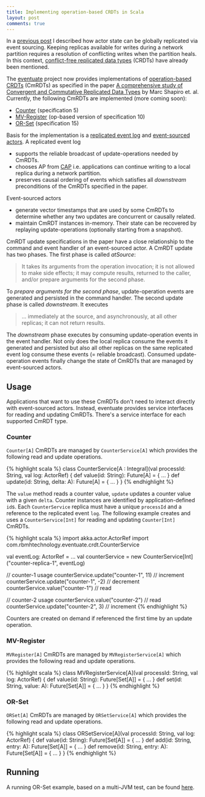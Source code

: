 ```yaml
---
title: Implementing operation-based CRDTs in Scala 
layout: post
comments: true
---
```


In a [previous post](http://krasserm.github.io/2015/01/13/event-sourcing-at-global-scale/) I described how actor state can be globally replicated via event sourcing. Keeping replicas available for writes during a network partition requires a resolution of conflicting writes when the partition heals. In this context, [conflict-free replicated data types](http://en.wikipedia.org/wiki/Conflict-free_replicated_data_type) (CRDTs) have already been mentioned.

The [eventuate](https://github.com/RBMHTechnology/eventuate) project now provides implementations of [operation-based CRDTs](http://en.wikipedia.org/wiki/Conflict-free_replicated_data_type#Operation-based_CRDTs) (CmRDTs) as specified in the paper [A comprehensive study of Convergent and Commutative Replicated Data Types](http://hal.upmc.fr/docs/00/55/55/88/PDF/techreport.pdf) by Marc Shapiro et. al. Currently, the following CmRDTs are implemented (more coming soon):

- [Counter](https://github.com/RBMHTechnology/eventuate/blob/blog-crdt/src/main/scala/com/rbmhtechnology/eventuate/crdt/Counter.scala) (specification 5)
- [MV-Register](https://github.com/RBMHTechnology/eventuate/blob/blog-crdt/src/main/scala/com/rbmhtechnology/eventuate/crdt/MVRegister.scala) (op-based version of specification 10) 
- [OR-Set](https://github.com/RBMHTechnology/eventuate/blob/blog-crdt/src/main/scala/com/rbmhtechnology/eventuate/crdt/ORSet.scala) (specification 15)

Basis for the implementation is a [replicated event log](https://github.com/RBMHTechnology/eventuate/blob/blog-crdt/README.md#event-log) and [event-sourced actors](https://github.com/RBMHTechnology/eventuate/blob/blog-crdt/README.md#event-sourced-actors). A replicated event log

- supports the reliable broadcast of update-operations needed by CmRDTs.  
- chooses AP from [CAP](http://en.wikipedia.org/wiki/CAP_theorem) i.e. applications can continue writing to a local replica during a network partition. 
- preserves causal ordering of events which satisfies all _downstream_ preconditions of the CmRDTs specified in the paper.

Event-sourced actors

- generate vector timestamps that are used by some CmRDTs to determine whether any two updates are concurrent or causally related.
- maintain CmRDT instances in-memory. Their state can be recovered by replaying update-operations (optionally starting from a snapshot).

CmRDT update specifications in the paper have a close relationship to the command and event handler of an event-sourced actor. A CmRDT update has two phases. The first phase is called _atSource_: 

> It takes its arguments from the operation invocation; it is not allowed to make side effects; it may compute results, returned to the caller, and/or prepare arguments for the second phase.

To _prepare arguments for the second phase_, update-operation events are generated and persisted in the command handler. The second update phase is called _downstream_. It executes 

> ... immediately at the source, and asynchronously, at all other replicas; it can not return results.

The _downstream_ phase executes by consuming update-operation events in the event handler. Not only does the local replica consume the events it generated and persisted but also all other replicas on the same replicated event log consume these events (= reliable broadcast). Consumed update-operation events finally change the state of CmRDTs that are managed by event-sourced actors.

Usage
-----

Applications that want to use these CmRDTs don't need to interact directly with event-sourced actors. Instead, eventuate provides service interfaces for reading and updating CmRDTs. There's a service interface for each supported CmRDT type.

### Counter

`Counter[A]` CmRDTs are managed by `CounterService[A]` which provides the following read and update operations. 

{% highlight scala %}
class CounterService[A : Integral](val processId: String, val log: ActorRef) {
  def value(id: String): Future[A] = { ... }
  def update(id: String, delta: A): Future[A] = { ... }
}
{% endhighlight %}

The `value` method reads a counter value, `update` updates a counter value with a given `delta`. Counter instances are identified by application-defined `id`s. Each `CounterService` replica must have a unique `processId` and a reference to the replicated event `log`. The following example creates and uses a `CounterService[Int]` for reading and updating `Counter[Int]` CmRDTs.

{% highlight scala %}
import akka.actor.ActorRef
import com.rbmhtechnology.eventuate.crdt.CounterService

val eventLog: ActorRef = ...
val counterService = new CounterService[Int]("counter-replica-1", eventLog)

// counter-1 usage
counterService.update("counter-1", 11) // increment
counterService.update("counter-1", -2) // decrement
counterService.value("counter-1")      // read

// counter-2 usage
counterService.value("counter-2")     // read
counterService.update("counter-2", 3) // increment
{% endhighlight %}

Counters are created on demand if referenced the first time by an update operation.

### MV-Register

`MVRegister[A]` CmRDTs are managed by `MVRegisterService[A]` which provides the following read and update operations.

{% highlight scala %}
class MVRegisterService[A](val processId: String, val log: ActorRef) {
  def value(id: String): Future[Set[A]] = { ... }
  def set(id: String, value: A): Future[Set[A]] = { ... }
}
{% endhighlight %}

### OR-Set

`ORSet[A]` CmRDTs are managed by `ORSetService[A]` which provides the following read and update operations.

{% highlight scala %}
class ORSetService[A](val processId: String, val log: ActorRef) {
  def value(id: String): Future[Set[A]] = { ... }
  def add(id: String, entry: A): Future[Set[A]] = { ... }
  def remove(id: String, entry: A): Future[Set[A]] = { ... }
}
{% endhighlight %}

Running
-------

A running OR-Set example, based on a multi-JVM test, can be found [here](https://github.com/RBMHTechnology/eventuate/blob/blog-crdt/src/multi-jvm/scala/com/rbmhtechnology/eventuate/crdt/ReplicatedORSetSpec.scala).
